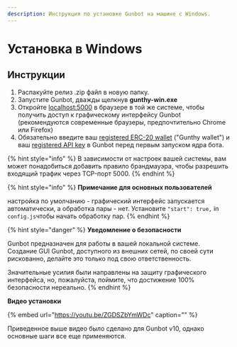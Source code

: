 ```yaml
---
description: Инструкция по установке Gunbot на машине с Windows.
---
```


# Установка в Windows

## **Инструкции**

1. Распакуйте релиз .zip файл в новую папку. 
2. Запустите Gunbot, дважды щелкнув **gunthy-win.exe**
3. Откройте [localhost:5000](http://localhost:5000/) в браузере в той же системе, чтобы получить доступ к графическому интерфейсу Gunbot \(рекомендуются современные браузеры, предпочтительно Chrome или Firefox\)
4. Обязательно введите ваш [registered ERC-20 wallet](https://wiki.gunthy.org/setup-and-general-settings/exchange-and-license-settings/gunthy-wallet) \("Gunthy wallet"\) и ваш [registered API key](https://wiki.gunthy.org/setup-and-general-settings/exchange-and-license-settings/connect-exchange) в Gunbot перед первым запуском ядра бота.

{% hint style="info" %}
В зависимости от настроек вашей системы, вам может понадобиться добавить правило брандмауэра, чтобы разрешить входящий трафик через TCP-порт 5000.
{% endhint %}

{% hint style="info" %}
**Примечание для основных пользователей** 

настройка по умолчанию - графический интерфейс запускается автоматически, а обработка пары - нет. Установите `"start": true,` in `config.js`чтобы начать обработку пар.
{% endhint %}

{% hint style="danger" %}
**Уведомление о безопасности** 

Gunbot предназначен для работы в вашей локальной системе. Создание GUI Gunbot, доступного из внешних сетей, по своей сути рискованно, делайте это только под свою ответственность. 

Значительные усилия были направлены на защиту графического интерфейса, но, пожалуйста, поймите, что достижение 100% безопасности нереально.
{% endhint %}

**Видео установки**

{% embed url="https://youtu.be/ZGDSZbYmWDc" caption="" %}

Приведенное выше видео было сделано для Gunbot v10, однако основные шаги все еще применяются.





